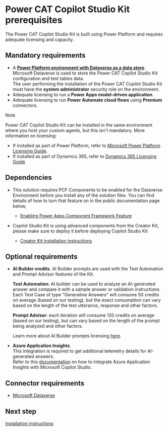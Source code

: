 # Power CAT Copilot Studio Kit prerequisites

The Power CAT Copilot Studio Kit is built using Power Platform and requires adequate licensing and capacity.

## Mandatory requirements

- A [**Power Platform environment with Dataverse as a data store**](https://learn.microsoft.com/power-platform/admin/create-environment). <br>
  Microsoft Dataverse is used to store the Power CAT Copilot Studio Kit configuration and test tables data. <br>
  The user performing the installation of the Power CAT Copilot Studio Kit must have the **system administrator** security role on the environment.
- Adequate licensing to run a **Power Apps model-driven application**.
- Adequate licensing to run **Power Automate cloud flows** using **Premium** connectors.

> [!NOTE]
> Power CAT Copilot Studio Kit can be installed in the same environment where you host your custom agents, but this isn't mandatory. More information on licensing:
> - If installed as part of Power Platform, refer to [Microsoft Power Platform Licensing Guide](https://go.microsoft.com/fwlink/?linkid=2085130).
> - If installed as part of Dynamics 365, refer to  [Dynamics 365 Licensing Guide](https://go.microsoft.com/fwlink/p/?LinkId=866544)

## Dependencies

* This solution requires PCF Components to be enabled for the Dataverse Environment before you install any of the solution files.  You can find details of how to turn that feature on in the public documentation page below,
  * [Enabling Power Apps Component Framework Feature](https://learn.microsoft.com/en-us/power-apps/developer/component-framework/component-framework-for-canvas-apps#enable-the-power-apps-component-framework-feature)
 
* Copilot Studio Kit is using advanced components from the Creator Kit, please make sure to deploy it before deploying Copilot Studio Kit
  * [Creator Kit installation instructions](https://learn.microsoft.com/power-platform/guidance/creator-kit/setup)

## Optional requirements

- **AI Builder credits**.
  AI Builder prompts are used with the Test Automation and Prompt Advisor features of the Kit.

  **Test Automation**: AI builder can be used to analyze an AI-generated answer and compare it with a sample answer or validation instructions. Each Test Case of type "Generative Answers" will consume 50 credits on average (based on our testing), but the exact consumption can vary based on the length of the test utterance, response and other factors.

  **Prompt Advisor**: each iteration will consume 120 credits on average (based on our testing), but can vary based on the length of the prompt being analyzed and other factors.

  Learn more about AI Builder prompts licensing [here](https://learn.microsoft.com/ai-builder/credit-management#ai-prompt-licensing).

- **Azure Application Insights**.<br>
  This integration is required to get additional telemetry details for AI-generated answers. <br>
  Refer to this [documentation](https://learn.microsoft.com/microsoft-copilot-studio/advanced-bot-framework-composer-capture-telemetry?tabs=webApp) on how to integrate Azure Application Insights with Microsoft Copilot Studio.

## Connector requirements

- [Microsoft Dataverse](https://learn.microsoft.com/connectors/commondataserviceforapps/)

## Next step
[Installation instructions](./INSTALLATION_INSTRUCTIONS.md)
